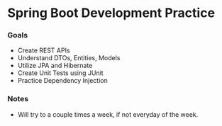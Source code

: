# Spring Boot Development Practice

### Goals

- Create REST APIs
- Understand DTOs, Entities, Models
- Utilize JPA and Hibernate
- Create Unit Tests using JUnit
- Practice Dependency Injection

### Notes

- Will try to a couple times a week, if not everyday of the week.